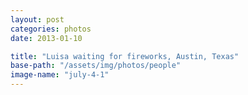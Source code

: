 ```yaml
---
layout: post
categories: photos
date: 2013-01-10

title: "Luisa waiting for fireworks, Austin, Texas"
base-path: "/assets/img/photos/people"
image-name: "july-4-1"
---
```


